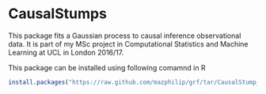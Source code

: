 # CausalStumps
This package fits a Gaussian process to causal inference observational data.  It is part of my MSc project in Computational Statistics and Machine Learning at UCL in London 2016/17.

This package can be installed using following comamnd in R
```R
install.packages("https://raw.github.com/mazphilip/grf/tar/CausalStump_0.1.0.tar.gz", repos = NULL, type = "source")
```


